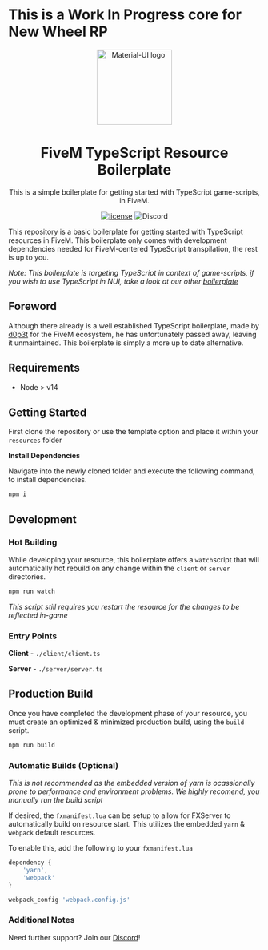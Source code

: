 # This is a **Work In Progress** core for New Wheel RP

<div align="center">
    <img href="https://projecterror.dev" width="150" src="https://i.tasoagc.dev/c1pD" alt="Material-UI logo" />
</div>
<h1 align="center">FiveM TypeScript Resource Boilerplate</h1>

<div align="center">
This is a simple boilerplate for getting started with TypeScript game-scripts, in FiveM.
</div>

<div align="center">

[![license](https://img.shields.io/badge/license-MIT-blue.svg)](https://github.com/project-error/pe-utils/master/LICENSE)
![Discord](https://img.shields.io/discord/791854454760013827?label=Our%20Discord)
</div>

This repository is a basic boilerplate for getting started
with TypeScript resources in FiveM. This boilerplate only comes with
development dependencies needed for FiveM-centered TypeScript transpilation, the rest
is up to you.

*Note: This boilerplate is targeting TypeScript in context of game-scripts,
if you wish to use TypeScript in NUI, take a look at our other [boilerplate](https://github.com/project-error/fivem-react-boilerplate-lua)*

## Foreword

Although there already is a well established TypeScript boilerplate,
made by [d0p3t](https://github.com/d0p3t/fivem-ts-boilerplate) for the FiveM ecosystem, 
he has unfortunately passed away, leaving it unmaintained. This boilerplate is simply
a more up to date alternative.

## Requirements
* Node > v14

## Getting Started

First clone the repository or use the template option 
and place it within your `resources` folder

**Install Dependencies**

Navigate into the newly cloned folder and execute
the following command, to install dependencies.

```sh
npm i
```

## Development

### Hot Building

While developing your resource, this boilerplate offers 
a `watch`script that will automatically hot rebuild on any
change within the `client` or `server` directories.

```sh
npm run watch
```
*This script still requires you restart the resource for the
changes to be reflected in-game*

### Entry Points
**Client** - `./client/client.ts`

**Server** - `./server/server.ts`

## Production Build
Once you have completed the development phase of your resource,
you must create an optimized & minimized production build, using
the `build` script.

```sh
npm run build
```
### Automatic Builds (Optional)
*This is not recommended as the embedded version of yarn is 
ocassionally prone to performance and environment problems. We 
highly recomend, you manually run the build script*

If desired, the `fxmanifest.lua` can be setup to allow for
FXServer to automatically build on resource start. This utilizes
the embedded `yarn` & `webpack` default resources.

To enable this, add the following to your `fxmanifest.lua`

```lua
dependency {
    'yarn',
    'webpack'
}

webpack_config 'webpack.config.js'
```

### Additional Notes

Need further support? Join our [Discord](https://discord.com/invite/HYwBjTbAY5)!